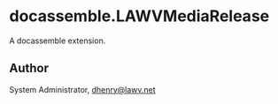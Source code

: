 # docassemble.LAWVMediaRelease

A docassemble extension.

## Author

System Administrator, dhenry@lawv.net

